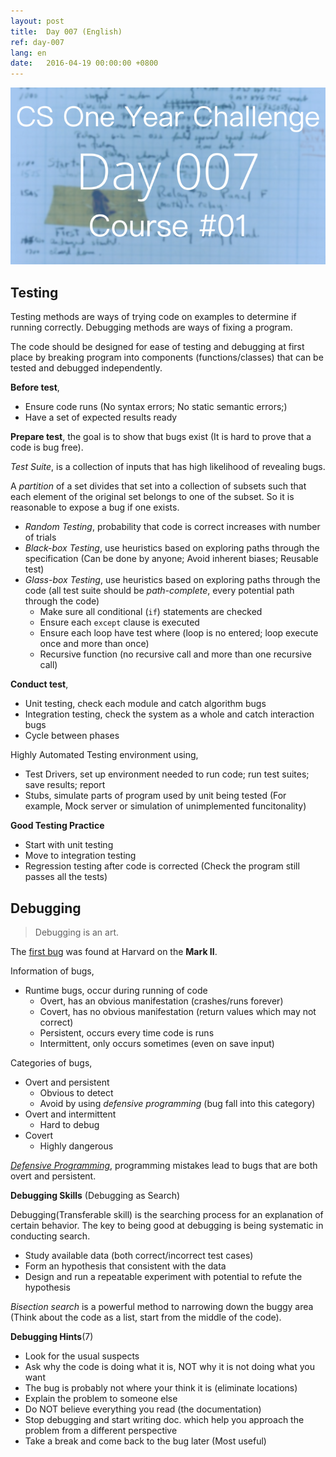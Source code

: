 ```yaml
---
layout: post
title:  Day 007 (English)
ref: day-007
lang: en
date:   2016-04-19 00:00:00 +0800
---
```


![](/images/Day007-en.png)


## Testing

Testing methods are ways of trying code on examples to determine if running correctly. Debugging methods are ways of fixing a program.

The code should be designed for ease of testing and debugging at first place by breaking program into components (functions/classes) that can be tested and debugged independently.

**Before test**,

- Ensure code runs (No syntax errors; No static semantic errors;)
- Have a set of expected results ready

**Prepare test**, the goal is to show that bugs exist (It is hard to prove that a code is bug free).

*Test Suite*, is a collection of inputs that has high likelihood of revealing bugs.

A *partition* of a set divides that set into a collection of subsets such that each element of the original set belongs to one of the subset. So it is reasonable to expose a bug if one exists.

- *Random Testing*, probability that code is correct increases with number of trials
- *Black-box Testing*, use heuristics based on exploring paths through the specification (Can be done by anyone; Avoid inherent biases; Reusable test)
- *Glass-box Testing*, use heuristics based on exploring paths through the code (all test suite should be *path-complete*, every potential path through the code)
  - Make sure all conditional (`if`) statements are checked
  - Ensure each `except` clause is executed
  - Ensure each loop have test where (loop is no entered; loop execute once and more than once)
  - Recursive function (no recursive call and more than one recursive call)

**Conduct test**,

- Unit testing, check each module and catch algorithm bugs
- Integration testing, check the system as a whole and catch interaction bugs
- Cycle between phases

Highly Automated Testing environment using,

- Test Drivers, set up environment needed to run code; run test suites; save results; report
- Stubs, simulate parts of program used by unit being tested (For example, Mock server or simulation of unimplemented funcitonality)

**Good Testing Practice**

- Start with unit testing
- Move to integration testing
- Regression testing after code is corrected (Check the program still passes all the tests)

## Debugging

> Debugging is an art.

The [first bug](http://thenextweb.com/shareables/2013/09/18/the-very-first-computer-bug/) was found at Harvard on the **Mark II**.

Information of bugs,

- Runtime bugs, occur during running of code
  - Overt, has an obvious manifestation (crashes/runs forever)
  - Covert, has no obvious manifestation (return values which may not correct)
  - Persistent, occurs every time code is runs
  - Intermittent, only occurs sometimes (even on save input)

Categories of bugs,

- Overt and persistent
  - Obvious to detect
  - Avoid by using *defensive programming* (bug fall into this category)
- Overt and intermittent
  - Hard to debug
- Covert  
  - Highly dangerous

[*Defensive Programming*](https://en.wikipedia.org/wiki/Defensive_programming), programming mistakes lead to bugs that are both overt and persistent.

**Debugging Skills** (Debugging as Search)

Debugging(Transferable skill) is the searching process for an explanation of certain behavior. The key to being good at debugging is being systematic in conducting search.

- Study available data (both correct/incorrect test cases)
- Form an hypothesis that consistent with the data
- Design and run a repeatable experiment with potential to refute the hypothesis

*Bisection search* is a powerful method to narrowing down the buggy area (Think about the code as a list, start from the middle of the code).

**Debugging Hints**(7)

- Look for the usual suspects
- Ask why the code is doing what it is, NOT why it is not doing what you want
- The bug is probably not where your think it is (eliminate locations)
- Explain the problem to someone else
- Do NOT believe everything you read (the documentation)
- Stop debugging and start writing doc. which help you approach the problem from a different perspective
- Take a break and come back to the bug later (Most useful)
